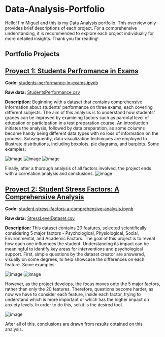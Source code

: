 # Data-Analysis-Portfolio
Hello! I'm Miguel and this is my Data Analysis portfolio. This overview only provides brief descriptions of each project. For a comprehensive understanding, it is recommended to explore each project individually for more detailed insights. Thank you for reading!

## Portfolio Projects
## [Proyect 1: Students Perfromance in Exams](https://github.com/Migualva/Students-Performance-in-Exams)

**Code:**  [students-performance-in-exams.ipynb](https://github.com/Migualva/Students-Performance-in-Exams/blob/main/students-performance-in-exams.ipynb) 

**Raw data:** [StudentsPerformance.csv](https://github.com/Migualva/Students-Performance-in-Exams/blob/main/StudentsPerformance.csv)

**Description:** Beginning with a dataset that contains comprehensive information about students' performance on three exams, each covering different subjects. The aim of this analysis is to understand how students' grades can be improved by examining factors such as parental level of education or participation in a test preparation course. An introduction initiates the analysis, followed by data preparation, as some columns become handy being different data types with no loss of information on the process. Subsequently, data visualization techniques are employed to illustrate distributions, including boxplots, pie diagrams, and barplots. Some examples:

![image](https://github.com/Migualva/Data-Analysis-Portfolio/assets/95355380/8d0919cf-efe4-48a3-86de-b4b129c414ea)
![image](https://github.com/Migualva/Data-Analysis-Portfolio/assets/95355380/95de30fb-5efc-4340-b0e9-afb0d135456a)
![image](https://github.com/Migualva/Data-Analysis-Portfolio/assets/95355380/da318262-a8ed-4778-b159-438d63ebb8d7)

Finally, after a thorough analysis of all factors involved, the project ends with a correlation analysis and conclusions. 
![image](https://github.com/Migualva/Data-Analysis-Portfolio/assets/95355380/fc9c7f42-8940-4834-b7e8-6611edbd6ad7)



## [Proyect 2: Student Stress Factors: A Comprehensive Analysis](https://github.com/Migualva/Student-Stress-Factors-A-Comprehensive-Analysis)

**Code:**  [student-stress-factors-a-comprehensive-analysis.ipynb](https://github.com/Migualva/Student-Stress-Factors-A-Comprehensive-Analysis/blob/main/student-stress-factors-a-comprehensive-analysis.ipynb)

**Raw data:** [StressLevelDataset.csv](https://github.com/Migualva/Student-Stress-Factors-A-Comprehensive-Analysis/blob/main/StressLevelDataset.csv)

**Description:** This dataset contains 20 features, selected scientifically considering 5 major factors -  Psychological, Physiological, Social, Environmental, and Academic Factors. The goal of this project is to reveal how each one influences the student. Understanding its impact can be meaningful to identify key areas for interventions and psychological support. First, simple questions by the dataset creator are answered, visually on some degrees, to help showcase the differences on each feature. Some examples:

![image](https://github.com/Migualva/Data-Analysis-Portfolio/assets/95355380/a0d293e3-293e-427d-8408-7359c4420662)
![image](https://github.com/Migualva/Data-Analysis-Portfolio/assets/95355380/0f76d248-8f51-47b3-b846-84c187a1af4b)

However, as the project develops, the focus moves onto the 5 major factors, rather than only the 20 features. Therefore, questions become harder, as now we have to consider each feature, inside each factor, trying to understand which is more important or which has the higher impact on anxiety levels. In order to do this, scikit is the desired tool.

![image](https://github.com/Migualva/Data-Analysis-Portfolio/assets/95355380/674cc3fc-679b-4387-999a-a188c3c728e5)

After all of this, conclusions are drawn from results obtained on this analysis.
